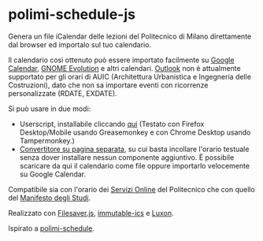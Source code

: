 # polimi-schedule-js
Genera un file iCalendar delle lezioni del Politecnico di Milano direttamente dal browser ed importalo sul tuo calendario.

Il calendario così ottenuto può essere importato facilmente su [Google Calendar](https://support.google.com/calendar/answer/37118), [GNOME Evolution](https://help.gnome.org/users/evolution/stable/import-single-files.html.en) e altri calendari. [Outlook](https://support.office.com/en-us/article/Import-or-subscribe-to-a-calendar-in-Outlook-com-cff1429c-5af6-41ec-a5b4-74f2c278e98c) non è attualmente supportato per gli orari di AUIC (Architettura Urbanistica e Ingegneria delle Costruzioni), dato che non sa importare eventi con ricorrenze personalizzate (RDATE, EXDATE).

Si può usare in due modi:
- Userscript, installabile cliccando [qui](https://github.com/bebora/polimi-schedule-js/raw/master/scripts/dist/polimi-schedule.user.js) (Testato con Firefox Desktop/Mobile usando Greasemonkey e con Chrome Desktop usando Tampermonkey.)
- [Convertitore su pagina separata](https://bebora.github.io/polimi-schedule-js/), su cui basta incollare l'orario testuale senza dover installare nessun componente aggiuntivo. È possibile scaricare da qui il calendario come file oppure importarlo velocemente su Google Calendar.

Compatibile sia con l'orario dei [Servizi Online](https://www.polimi.it/servizionline/) del Politecnico che con quello del [Manifesto degli Studi](https://polimi.it/orario-lezioni).



Realizzato con [Filesaver.js](https://github.com/eligrey/FileSaver.js/), [immutable-ics](https://github.com/angeloashmore/immutable-ics) e [Luxon](https://github.com/moment/luxon).

Ispirato a [polimi-schedule](https://github.com/jacopo-j/polimi-schedule).
